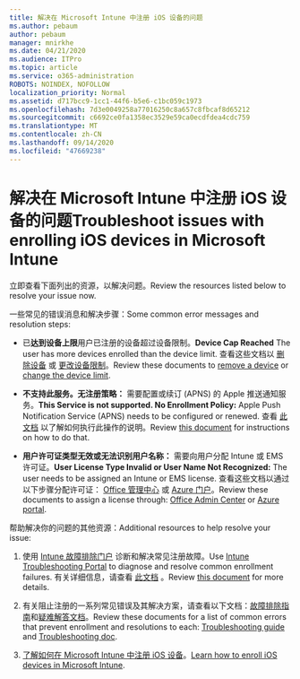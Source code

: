 ```yaml
---
title: 解决在 Microsoft Intune 中注册 iOS 设备的问题
ms.author: pebaum
author: pebaum
manager: mnirkhe
ms.date: 04/21/2020
ms.audience: ITPro
ms.topic: article
ms.service: o365-administration
ROBOTS: NOINDEX, NOFOLLOW
localization_priority: Normal
ms.assetid: d717bcc9-1cc1-44f6-b5e6-c1bc059c1973
ms.openlocfilehash: 7d3e0049258a77016250c8a657c8fbcaf8d65212
ms.sourcegitcommit: c6692ce0fa1358ec3529e59ca0ecdfdea4cdc759
ms.translationtype: MT
ms.contentlocale: zh-CN
ms.lasthandoff: 09/14/2020
ms.locfileid: "47669238"
---
```

# <a name="troubleshoot-issues-with-enrolling-ios-devices-in-microsoft-intune"></a><span data-ttu-id="f6ed0-102">解决在 Microsoft Intune 中注册 iOS 设备的问题</span><span class="sxs-lookup"><span data-stu-id="f6ed0-102">Troubleshoot issues with enrolling iOS devices in Microsoft Intune</span></span>

<span data-ttu-id="f6ed0-103">立即查看下面列出的资源，以解决问题。</span><span class="sxs-lookup"><span data-stu-id="f6ed0-103">Review the resources listed below to resolve your issue now.</span></span> 
  
<span data-ttu-id="f6ed0-104">一些常见的错误消息和解决步骤：</span><span class="sxs-lookup"><span data-stu-id="f6ed0-104">Some common error messages and resolution steps:</span></span>
  
- <span data-ttu-id="f6ed0-105">已**达到设备上限**用户已注册的设备超过设备限制。</span><span class="sxs-lookup"><span data-stu-id="f6ed0-105">**Device Cap Reached** The user has more devices enrolled than the device limit.</span></span> <span data-ttu-id="f6ed0-106">查看这些文档以 [删除设备](https://docs.microsoft.com/intune/devices-wipe) 或 [更改设备限制](https://docs.microsoft.com/intune/enrollment-restrictions-set#set-device-limit-restrictions)。</span><span class="sxs-lookup"><span data-stu-id="f6ed0-106">Review these documents to [remove a device](https://docs.microsoft.com/intune/devices-wipe) or [change the device limit](https://docs.microsoft.com/intune/enrollment-restrictions-set#set-device-limit-restrictions).</span></span>
    
- <span data-ttu-id="f6ed0-107">**不支持此服务。无注册策略：** 需要配置或续订 (APNS) 的 Apple 推送通知服务。</span><span class="sxs-lookup"><span data-stu-id="f6ed0-107">**This Service is not supported. No Enrollment Policy:** Apple Push Notification Service (APNS) needs to be configured or renewed.</span></span> <span data-ttu-id="f6ed0-108">查看 [此文档](https://docs.microsoft.com/intune/apple-mdm-push-certificate-get) 以了解如何执行此操作的说明。</span><span class="sxs-lookup"><span data-stu-id="f6ed0-108">Review [this document](https://docs.microsoft.com/intune/apple-mdm-push-certificate-get) for instructions on how to do that.</span></span> 
    
- <span data-ttu-id="f6ed0-109">**用户许可证类型无效或无法识别用户名称：** 需要向用户分配 Intune 或 EMS 许可证。</span><span class="sxs-lookup"><span data-stu-id="f6ed0-109">**User License Type Invalid or User Name Not Recognized:** The user needs to be assigned an Intune or EMS license.</span></span> <span data-ttu-id="f6ed0-110">查看这些文档以通过以下步骤分配许可证： [Office 管理中心](https://docs.microsoft.com/intune/licenses-assign) 或 [Azure 门户](https://docs.microsoft.com/azure/active-directory/license-users-groups)。</span><span class="sxs-lookup"><span data-stu-id="f6ed0-110">Review these documents to assign a license through: [Office Admin Center](https://docs.microsoft.com/intune/licenses-assign) or [Azure portal](https://docs.microsoft.com/azure/active-directory/license-users-groups).</span></span>
    
<span data-ttu-id="f6ed0-111">帮助解决你的问题的其他资源：</span><span class="sxs-lookup"><span data-stu-id="f6ed0-111">Additional resources to help resolve your issue:</span></span>
  
1. <span data-ttu-id="f6ed0-112">使用 [Intune 故障排除门户](https://devicemanagement.microsoft.com/#blade/Microsoft_Intune_DeviceSettings/TroubleshootBlade) 诊断和解决常见注册故障。</span><span class="sxs-lookup"><span data-stu-id="f6ed0-112">Use [Intune Troubleshooting Portal](https://devicemanagement.microsoft.com/#blade/Microsoft_Intune_DeviceSettings/TroubleshootBlade) to diagnose and resolve common enrollment failures.</span></span> <span data-ttu-id="f6ed0-113">有关详细信息，请查看 [此文档](https://docs.microsoft.com/intune/help-desk-operators) 。</span><span class="sxs-lookup"><span data-stu-id="f6ed0-113">Review [this document](https://docs.microsoft.com/intune/help-desk-operators) for more details.</span></span> 
    
2. <span data-ttu-id="f6ed0-114">有关阻止注册的一系列常见错误及其解决方案，请查看以下文档：[故障排除指南](https://support.microsoft.com/help/4039809/troubleshooting-ios-device-enrollment-in-intune)和[疑难解答文档](https://docs.microsoft.com/intune-classic/troubleshoot/troubleshoot-device-enrollment-in-intune)。</span><span class="sxs-lookup"><span data-stu-id="f6ed0-114">Review these documents for a list of common errors that prevent enrollment and resolutions to each: [Troubleshooting guide](https://support.microsoft.com/help/4039809/troubleshooting-ios-device-enrollment-in-intune) and [Troubleshooting doc](https://docs.microsoft.com/intune-classic/troubleshoot/troubleshoot-device-enrollment-in-intune).</span></span>
    
3. <span data-ttu-id="f6ed0-115">[了解如何在 Microsoft Intune 中注册 iOS 设备](https://docs.microsoft.com/intune/ios-enroll)。</span><span class="sxs-lookup"><span data-stu-id="f6ed0-115">[Learn how to enroll iOS devices in Microsoft Intune](https://docs.microsoft.com/intune/ios-enroll).</span></span>
    

